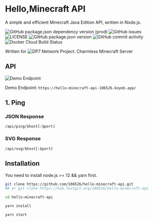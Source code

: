 # Hello,Minecraft API

A simple and efficient Minecraft Java Edition API, written in Node.js.

![GitHub package.json dependency version (prod)](https://img.shields.io/github/package-json/dependency-version/186526/hello-minecraft-api/sw2express)
![GitHub issues](https://img.shields.io/github/issues/186526/hello-minecraft-api)
![LICENSE](https://img.shields.io/github/license/186526/hello-minecraft-api)
![GitHub package.json version](https://img.shields.io/github/package-json/v/186526/hello-minecraft-api)
![GitHub commit activity](https://img.shields.io/github/commit-activity/y/186526/hello-minecraft-api)
![Docker Cloud Build Status](https://img.shields.io/docker/cloud/build/186526/hello-minecraft-api)

Written for ![`DP7 Network Project: Charmless Minecraft Server`](https://hello-minecraft-api-186526.koyeb.app/api/svg/2704ba23.123nat.com:26588)

## API

![Demo Endpoint](https://img.shields.io/website?label=demo%20endpoint%20status&url=https%3A%2F%2Fhello-minecraft-api-186526.koyeb.app%2Fapi%2F)

Demo Endpoint: `https://hello-minecraft-api-186526.koyeb.app/`

## 1. Ping

### JSON Response

`/api/ping/$host[:$port]`

### SVG Response

`/api/svg/$host[:$port]`

## Installation

You need to install node.js >= 12 && yarn first.

```bash
git clone https://github.com/186526/hello-minecraft-api.git
## or git clone https://hub.fastgit.org/186526/hello-minecraft-api

cd hello-minecraft-api

yarn install

yarn start
```
